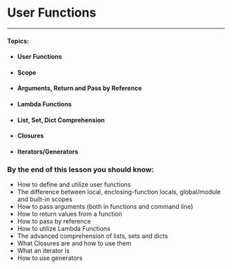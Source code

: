 # User Functions

---

#### **Topics:**

* #### User Functions
* #### Scope
* #### Arguments, Return and Pass by Reference
* #### Lambda Functions
* #### List, Set, Dict Comprehension
* #### Closures
* #### Iterators/Generators

### By the end of this lesson you should know:

* How to define and utilize user functions
* The difference between local, enclosing-function locals, global/module and built-in scopes
* How to pass arguments \(both in functions and command line\)
* How to return values from a function
* How to pass by reference
* How to utilize Lambda Functions
* The advanced comprehension of lists, sets and dicts
* What Closures are and how to use them
* What an iterator is
* How to use generators




